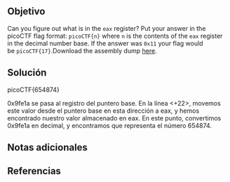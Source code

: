 


## Objetivo

Can you figure out what is in the `eax` register? Put your answer in the picoCTF flag format: `picoCTF{n}` where `n` is the contents of the `eax` register in the decimal number base. If the answer was `0x11` your flag would be `picoCTF{17}`.Download the assembly dump [here](https://artifacts.picoctf.net/c/510/disassembler-dump0_b.txt).
## Solución
picoCTF{654874}

 0x9fe1a se pasa al registro del puntero base. En la línea <+22>, movemos este valor desde el puntero base en esta dirección a eax, y hemos encontrado nuestro valor almacenado en eax. En este punto, convertimos 0x9fe1a en decimal, y encontramos que representa el número 654874. 
## Notas adicionales

## Referencias
